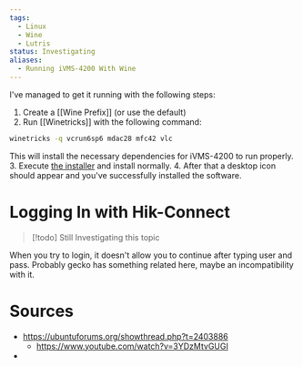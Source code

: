 ```yaml
---
tags:
  - Linux
  - Wine
  - Lutris
status: Investigating
aliases:
  - Running iVMS-4200 With Wine
---
```

I've managed to get it running with the following steps:
1. Create a [[Wine Prefix]] (or use the default)
2. Run [[Winetricks]] with the following command: 
 ```bash
 winetricks -q vcrun6sp6 mdac28 mfc42 vlc
 ```
 This will install the necessary dependencies for iVMS-4200 to run properly.
 3. Execute [the installer](https://www.hikvision.com/en/support/download/software/ivms4200-series/) and install normally.
 4. After that a desktop icon should appear and you've successfully installed the software.

# Logging In with Hik-Connect
> [!todo] Still Investigating this topic

When you try to login, it doesn't allow you to continue after typing user and pass. Probably gecko has something related here, maybe an incompatibility with it.
# Sources
- https://ubuntuforums.org/showthread.php?t=2403886
	- https://www.youtube.com/watch?v=3YDzMtvGUGI
- 